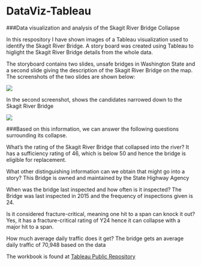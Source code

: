 # DataViz-Tableau
###Data visualization and analysis of the Skagit River Bridge Collapse

In this respository I have shown images of a Tableau visualization used to identify the Skagit River Bridge. A story board was created using Tableau to higlight the Skagit River Bridge details from the whole data.

The storyboard contains two slides, unsafe bridges in Washington State and a second slide giving the description of the Skagit River Bridge on the map. The screenshots of the two slides are shown below:

![](/DataViz-Tableau/blob/master/Images/Storyboard-viz1.png)

In the second screenshot, shows the candidates narrowed down to the Skagit River Bridge

![](/DataViz-Tableau/blob/master/Images/Storyboard-viz2.png)

###Based on this information, we can answer the following questions surrounding its collapse.

What’s the rating of the Skagit River Bridge that collapsed into the river?
It has a sufficiency rating of 46, which is below 50 and hence the bridge is eligible for replacement.

What other distinguishing information can we obtain that might go into a story?
This Bridge is owned and maintained by the State Highway Agency

When was the bridge last inspected and how often is it inspected?
The Bridge was last inspected in 2015 and the frequency of inspections given is 24.

Is it considered fracture-critical, meaning one hit to a span can knock it out?
Yes, it has a fracture-critical rating of Y24 hence it can collapse with a major hit to a span.

How much average daily traffic does it get?
The bridge gets an average daily traffic of 70,948 based on the data

The workbook is found at [Tableau Public Repository](https://public.tableau.com/profile/jaivin.zachariah#!/vizhome/SkagitRiverBridge-Analysis/SkagitBridge-Collapse)
